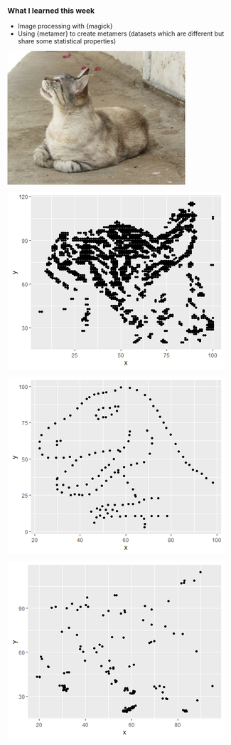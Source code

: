 ### What I learned this week

* Image processing with {magick}
* Using {metamer} to create metamers (datasets which are different but share some statistical properties)

![](Mews2.jpg)

![](mews_plot.png)

![](dino.png)

![](output.png)
